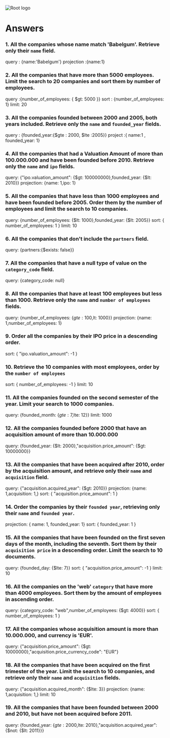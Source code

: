 ![Root logo](https://imgur.com/Hq8xgzy.png)
# Answers

### 1. All the companies whose name match 'Babelgum'. Retrieve only their `name` field.

<!-- Your Code Goes Here -->
query : {name:'Babelgum'}
projection :{name:1}

### 2. All the companies that have more than 5000 employees. Limit the search to 20 companies and sort them by **number of employees**.

<!-- Your Code Goes Here -->
query :{number_of_employees: { $gt: 5000 }}
sort : {number_of_employees: 1}
limit: 20

### 3. All the companies founded between 2000 and 2005, both years included. Retrieve only the `name` and `founded_year` fields.

<!-- Your Code Goes Here -->
query : {founded_year:{$gte : 2000, $lte :2005}}
project :{ name:1 , founded_year: 1}


### 4. All the companies that had a Valuation Amount of more than 100.000.000 and have been founded before 2010. Retrieve only the `name` and `ipo` fields.

<!-- Your Code Goes Here -->
query: {"ipo.valuation_amount": {$gt: 100000000},founded_year: {$lt: 2010}}
projection: {name: 1,ipo: 1}

### 5. All the companies that have less than 1000 employees and have been founded before 2005. Order them by the number of employees and limit the search to 10 companies.

<!-- Your Code Goes Here -->
query: {number_of_employees: {$lt: 1000},founded_year: {$lt: 2005}}
sort: { number_of_employees: 1 }
limit: 10

### 6. All the companies that don't include the `partners` field.

<!-- Your Code Goes Here -->
query: {partners:{$exists: false}}

### 7. All the companies that have a null type of value on the `category_code` field.

<!-- Your Code Goes Here -->
query: {category_code: null}

### 8. All the companies that have at least 100 employees but less than 1000. Retrieve only the `name` and `number of employees` fields.

<!-- Your Code Goes Here -->
query: {number_of_employees: {$gte: 100,$lt: 1000}}
projection: {name: 1,number_of_employees: 1}

### 9. Order all the companies by their IPO price in a descending order.

<!-- Your Code Goes Here -->
sort: { "ipo.valuation_amount": -1 }

### 10. Retrieve the 10 companies with most employees, order by the `number of employees`

<!-- Your Code Goes Here -->
sort: { number_of_employees: -1 }
limit: 10

### 11. All the companies founded on the second semester of the year. Limit your search to 1000 companies.

<!-- Your Code Goes Here -->
query: {founded_month: {$gte: 7,$lte: 12}}
limit: 1000

### 12. All the companies founded before 2000 that have an acquisition amount of more than 10.000.000

<!-- Your Code Goes Here -->
query: {founded_year: {$lt: 2000},"acquisition.price_amount": {$gt: 10000000}}

### 13. All the companies that have been acquired after 2010, order by the acquisition amount, and retrieve only their `name` and `acquisition` field.

<!-- Your Code Goes Here -->

query: {"acquisition.acquired_year": {$gt: 2010}}
projection: {name: 1,acquisition: 1,}
sort: { "acquisition.price_amount": 1 }

### 14. Order the companies by their `founded year`, retrieving only their `name` and `founded year`.

<!-- Your Code Goes Here -->

projection: { name: 1, founded_year: 1}
sort: { founded_year: 1 }


### 15. All the companies that have been founded on the first seven days of the month, including the seventh. Sort them by their `acquisition price` in a descending order. Limit the search to 10 documents.

<!-- Your Code Goes Here -->

query: {founded_day: {$lte: 7}}
sort: { "acquisition.price_amount": -1 }
limit: 10

### 16. All the companies on the 'web' `category` that have more than 4000 employees. Sort them by the amount of employees in ascending order.

<!-- Your Code Goes Here -->

query: {category_code: "web",number_of_employees: {$gt: 4000}}
sort: { number_of_employees: 1 }

### 17. All the companies whose acquisition amount is more than 10.000.000, and currency is 'EUR'.

<!-- Your Code Goes Here -->

query: {"acquisition.price_amount": {$gt: 10000000},"acquisition.price_currency_code": "EUR"}

### 18. All the companies that have been acquired on the first trimester of the year. Limit the search to 10 companies, and retrieve only their `name` and `acquisition` fields.

<!-- Your Code Goes Here -->
query: {"acquisition.acquired_month": {$lte: 3}}
projection: {name: 1,acquisition: 1,}
limit: 10

### 19. All the companies that have been founded between 2000 and 2010, but have not been acquired before 2011.

<!-- Your Code Goes Here -->

query: {founded_year: {$gte: 2000,$lte: 2010},"acquisition.acquired_year": {$not: {$lt: 2011}}}
